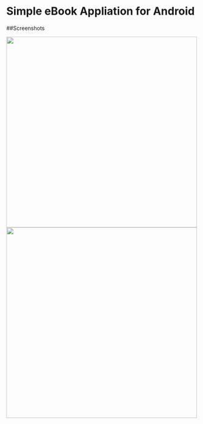 # Simple eBook Appliation for Android

##Screenshots


<img src="https://github.com/railskarthi/simple_eBook/blob/master/screens/1.png" height="500">
<img src="https://github.com/railskarthi/simple_eBook/blob/master/screens/2.png" height="500">
